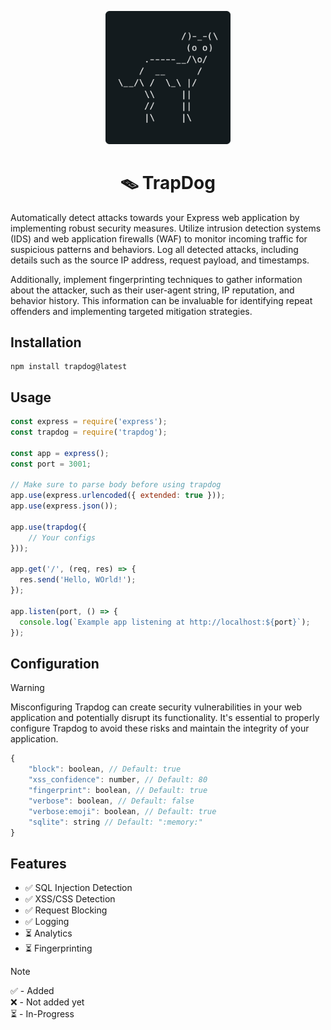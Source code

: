 <p align="center">
    <img src="assets/logo_3.png" width="200px">
</p>

<h1 align="center">🪤 TrapDog</h1>

<p>Automatically detect attacks towards your Express web application by implementing robust security measures. Utilize intrusion detection systems (IDS) and web application firewalls (WAF) to monitor incoming traffic for suspicious patterns and behaviors. Log all detected attacks, including details such as the source IP address, request payload, and timestamps.</p>

<p>Additionally, implement fingerprinting techniques to gather information about the attacker, such as their user-agent string, IP reputation, and behavior history. This information can be invaluable for identifying repeat offenders and implementing targeted mitigation strategies.</p>


## Installation
```
npm install trapdog@latest
```

## Usage
```js
const express = require('express');
const trapdog = require('trapdog');

const app = express();
const port = 3001;

// Make sure to parse body before using trapdog
app.use(express.urlencoded({ extended: true }));
app.use(express.json());

app.use(trapdog({
    // Your configs
}));

app.get('/', (req, res) => {
  res.send('Hello, WOrld!');
});

app.listen(port, () => {
  console.log(`Example app listening at http://localhost:${port}`);
});
```

## Configuration

> [!WARNING]
> Misconfiguring Trapdog can create security vulnerabilities in your web application and potentially disrupt its functionality. It's essential to properly configure Trapdog to avoid these risks and maintain the integrity of your application.

```js
{
    "block": boolean, // Default: true
    "xss_confidence": number, // Default: 80
    "fingerprint": boolean, // Default: true
    "verbose": boolean, // Default: false
    "verbose:emoji": boolean, // Default: true
    "sqlite": string // Default: ":memory:"
}
```

## Features

- ✅ SQL Injection Detection
- ✅ XSS/CSS Detection
- ✅ Request Blocking
- ✅ Logging
- ⏳ Analytics
- ⏳ Fingerprinting

> [!NOTE]
> ✅ - Added \
> ❌ - Not added yet \
> ⏳ - In-Progress 
